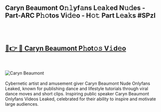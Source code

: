 <h2>Caryn Beaumont O𝚗𝚕yf𝚊ns L𝚎a𝚔ed N𝚞𝚍es - Part-ARC P𝚑𝚘tos Vi𝚍𝚎o - H𝚘𝚝 Part L𝚎a𝚔s #SPzI</h2>
<br>
<br>
<h2><a href="https://sinosizo.online/live/video.php?q=caryn-beaumont">🔗👉 🔴 Caryn Beaumont P𝚑ot𝚘𝚜 V𝚒d𝚎o</a></h2>
<br>
<br>
<a href="https://sinosizo.online/live/video.php?q=caryn-beaumont" rel="nofollow" data-target="animated-image.originalLink"><img src="https://i.imgur.com/0qMVB7G.gif" alt="Caryn Beaumont" style="max-width: 100%; display: inline-block;" data-target="animated-image.originalImage"></a>
</div>
<br>
<br>
Cybernetic artist and amusement giver Caryn Beaumont Nude Onlyfans Leaked, known for publishing dance and lifestyle tutorials through viral dance moves and short clips. Inspiring public speaker Caryn Beaumont Onlyfans Videos Leaked, celebrated for their ability to inspire and motivate large audiences.  
<br>